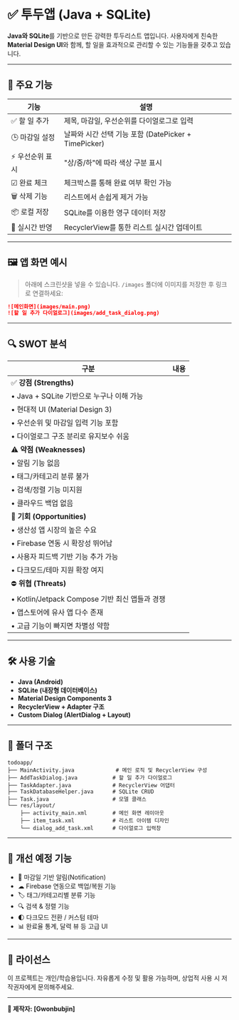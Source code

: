# ✅ 투두앱 (Java + SQLite)

**Java와 SQLite**를 기반으로 만든 강력한 투두리스트 앱입니다. 사용자에게 친숙한 **Material Design UI**와 함께, 할 일을 효과적으로 관리할 수 있는 기능들을 갖추고 있습니다.

---

## 🌟 주요 기능

| 기능        | 설명                                        |
| --------- | ----------------------------------------- |
| ✅ 할 일 추가  | 제목, 마감일, 우선순위를 다이얼로그로 입력                  |
| 🕒 마감일 설정 | 날짜와 시간 선택 기능 포함 (DatePicker + TimePicker) |
| ⚡ 우선순위 표시 | "상/중/하"에 따라 색상 구분 표시                      |
| ☑ 완료 체크   | 체크박스를 통해 완료 여부 확인 가능                      |
| 🗑 삭제 기능  | 리스트에서 손쉽게 제거 가능                           |
| 📦 로컬 저장  | SQLite를 이용한 영구 데이터 저장                     |
| 🔄 실시간 반영 | RecyclerView를 통한 리스트 실시간 업데이트             |

---

## 🖼 앱 화면 예시

> 아래에 스크린샷을 넣을 수 있습니다. `/images` 폴더에 이미지를 저장한 후 링크로 연결하세요:

```markdown
![메인화면](images/main.png)
![할 일 추가 다이얼로그](images/add_task_dialog.png)
```

---

## 🔍 SWOT 분석

| 구분                                    | 내용 |
| ------------------------------------- | -- |
| ✅ **강점 (Strengths)**                  |    |
| • Java + SQLite 기반으로 누구나 이해 가능        |    |
| • 현대적 UI (Material Design 3)          |    |
| • 우선순위 및 마감일 입력 기능 포함                 |    |
| • 다이얼로그 구조 분리로 유지보수 쉬움                |    |
| ⚠ **약점 (Weaknesses)**                 |    |
| • 알림 기능 없음                            |    |
| • 태그/카테고리 분류 불가                       |    |
| • 검색/정렬 기능 미지원                        |    |
| • 클라우드 백업 없음                          |    |
| 🚀 **기회 (Opportunities)**             |    |
| • 생산성 앱 시장의 높은 수요                     |    |
| • Firebase 연동 시 확장성 뛰어남               |    |
| • 사용자 피드백 기반 기능 추가 가능                 |    |
| • 다크모드/테마 지원 확장 여지                    |    |
| ⛔ **위협 (Threats)**                    |    |
| • Kotlin/Jetpack Compose 기반 최신 앱들과 경쟁 |    |
| • 앱스토어에 유사 앱 다수 존재                    |    |
| • 고급 기능이 빠지면 차별성 약함                   |    |

---

## 🛠 사용 기술

* **Java (Android)**
* **SQLite (내장형 데이터베이스)**
* **Material Design Components 3**
* **RecyclerView + Adapter 구조**
* **Custom Dialog (AlertDialog + Layout)**

---

## 📁 폴더 구조

```
todoapp/
├── MainActivity.java             # 메인 로직 및 RecyclerView 구성
├── AddTaskDialog.java           # 할 일 추가 다이얼로그
├── TaskAdapter.java             # RecyclerView 어댑터
├── TaskDatabaseHelper.java      # SQLite CRUD
├── Task.java                    # 모델 클래스
└── res/layout/
    ├── activity_main.xml        # 메인 화면 레이아웃
    ├── item_task.xml            # 리스트 아이템 디자인
    └── dialog_add_task.xml      # 다이얼로그 입력창
```

---

## 🧩 개선 예정 기능

* 🔔 마감일 기반 알림(Notification)
* ☁ Firebase 연동으로 백업/복원 기능
* 🏷 태그/카테고리별 분류 기능
* 🔍 검색 & 정렬 기능
* 🌓 다크모드 전환 / 커스텀 테마
* 📊 완료율 통계, 달력 뷰 등 고급 UI

---

## 📜 라이선스

이 프로젝트는 개인/학습용입니다. 자유롭게 수정 및 활용 가능하며, 상업적 사용 시 저작권자에게 문의해주세요.

---

**💙 제작자: \[Gwonbubjin]**

